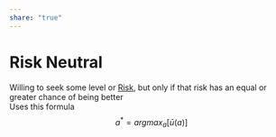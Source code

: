 ```yaml
---  
share: "true"  
---  
```

# Risk Neutral  
  
Willing to seek some level or [Risk](./Risk.md), but only if that risk has an equal or greater chance of being better  
Uses this formula  
$$  
a^* =  argmax_a[\bar{u}(a)]  
$$  
